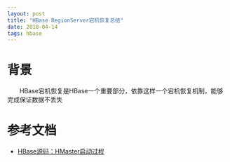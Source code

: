 ```yaml
---
layout: post
title: "HBase RegionServer宕机恢复总结"
date: 2018-04-14
tags: hbase
---
```


# 背景
&emsp;&emsp;HBase宕机恢复是HBase一个重要部分，依靠这样一个宕机恢复机制，能够完成保证数据不丢失

# 参考文档
* [HBase源码：HMaster启动过程](https://yq.aliyun.com/articles/25837)

